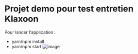 # Projet demo pour test entretien Klaxoon
Pour lancer l'application : 
- yarn/npm install
- yarn/npm start
![image](https://user-images.githubusercontent.com/9532297/110223912-8fc43100-7ed7-11eb-8bf2-c2a1b9d09b2e.png)

